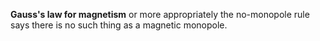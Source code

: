 **Gauss's law for magnetism** or more appropriately the no-monopole rule says there is no such thing as a magnetic monopole.